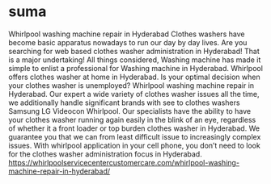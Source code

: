 # suma
Whirlpool washing machine repair in Hyderabad  Clothes washers have become basic apparatus nowadays to run our day by day lives. Are you searching for web based clothes washer administration in Hyderabad! That is a major undertaking! All things considered, Washing machine has made it simple to enlist a professional for Washing machine in Hyderabad. Whirlpool offers clothes washer at home in Hyderabad. Is your optimal decision when your clothes washer is unemployed? Whirlpool washing machine repair in Hyderabad. Our expert a wide variety of clothes washer issues all the time, we additionally handle significant brands with see to clothes washers Samsung LG Videocon Whirlpool. Our specialists have the ability to have your clothes washer running again easily in the blink of an eye, regardless of whether it a front loader or top burden clothes washer in Hyderabad. We guarantee you that we can from least difficult issue to increasingly complex issues. With whirlpool application in your cell phone, you don’t need to look for the clothes washer administration focus in Hyderabad.  https://whirlpoolservicecentercustomercare.com/whirlpool-washing-machine-repair-in-hyderabad/

